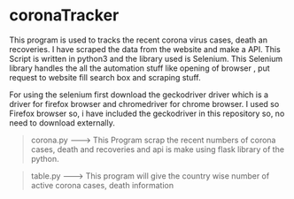 # coronaTracker
This program is used to tracks the recent corona virus cases, death an recoveries. I have scraped the data from the website and make a API. This Script is written in python3 and the library used is Selenium. This Selenium library handles the all the automation stuff like opening of browser , put request to website fill search box and scraping stuff.

For using the selenium first download the geckodriver driver which is a driver for firefox browser and chromedriver for chrome browser. I used so Firefox browser so, i have included the geckodriver in this repository so, no need to download externally.

> corona.py ---> This Program scrap the recent numbers of corona cases, death and recoveries and api is make using flask library of the python.

> table.py ---> This program will give the country wise number of active corona cases, death information
